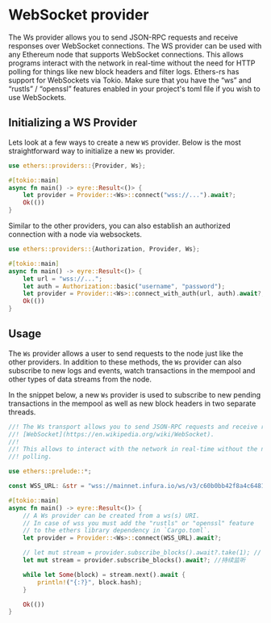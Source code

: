 # WebSocket provider

The Ws provider allows you to send JSON-RPC requests and receive responses over WebSocket connections. The WS provider can be used with any Ethereum node that supports WebSocket connections. This allows programs interact with the network in real-time without the need for HTTP polling for things like new block headers and filter logs. Ethers-rs has support for WebSockets via Tokio. Make sure that you have the “ws” and “rustls” / “openssl” features enabled in your project's toml file if you wish to use WebSockets.

## Initializing a WS Provider

Lets look at a few ways to create a new `WS` provider. Below is the most straightforward way to initialize a new `Ws` provider.

```rust
use ethers::providers::{Provider, Ws};

#[tokio::main]
async fn main() -> eyre::Result<()> {
    let provider = Provider::<Ws>::connect("wss://...").await?;
    Ok(())
}
```

Similar to the other providers, you can also establish an authorized connection with a node via websockets.

```rust
use ethers::providers::{Authorization, Provider, Ws};

#[tokio::main]
async fn main() -> eyre::Result<()> {
    let url = "wss://...";
    let auth = Authorization::basic("username", "password");
    let provider = Provider::<Ws>::connect_with_auth(url, auth).await?;
    Ok(())
}
```

## Usage

The `Ws` provider allows a user to send requests to the node just like the other providers. In addition to these methods, the `Ws` provider can also subscribe to new logs and events, watch transactions in the mempool and other types of data streams from the node.

In the snippet below, a new `Ws` provider is used to subscribe to new pending transactions in the mempool as well as new block headers in two separate threads.

```rust
//! The Ws transport allows you to send JSON-RPC requests and receive responses over
//! [WebSocket](https://en.wikipedia.org/wiki/WebSocket).
//!
//! This allows to interact with the network in real-time without the need for HTTP
//! polling.

use ethers::prelude::*;

const WSS_URL: &str = "wss://mainnet.infura.io/ws/v3/c60b0bb42f8a4c6481ecd229eddaca27";

#[tokio::main]
async fn main() -> eyre::Result<()> {
    // A Ws provider can be created from a ws(s) URI.
    // In case of wss you must add the "rustls" or "openssl" feature
    // to the ethers library dependency in `Cargo.toml`.
    let provider = Provider::<Ws>::connect(WSS_URL).await?;

    // let mut stream = provider.subscribe_blocks().await?.take(1); // 仅仅监听一次
    let mut stream = provider.subscribe_blocks().await?; //持续监听

    while let Some(block) = stream.next().await {
        println!("{:?}", block.hash);
    }

    Ok(())
}
```
